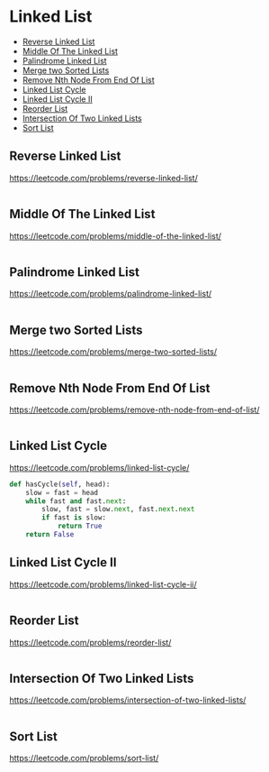 # Linked List

+ [Reverse Linked List](#reverse-linked-list)
+ [Middle Of The Linked List](#middle-of-the-linked-list)
+ [Palindrome Linked List](#palindrome-linked-list)
+ [Merge two Sorted Lists](#merge-two-sorted-lists)
+ [Remove Nth Node From End Of List](#remove-nth-node-from-end-of-list)
+ [Linked List Cycle](#linked-list-cycle)
+ [Linked List Cycle II](#linked-list-cycle-ii)
+ [Reorder List](#reorder-list)
+ [Intersection Of Two Linked Lists](#intersection-of-two-linked-lists)
+ [Sort List](#sort-list)

## Reverse Linked List

https://leetcode.com/problems/reverse-linked-list/

```python

```

## Middle Of The Linked List

https://leetcode.com/problems/middle-of-the-linked-list/

```python

```

## Palindrome Linked List

https://leetcode.com/problems/palindrome-linked-list/

```python

```

## Merge two Sorted Lists

https://leetcode.com/problems/merge-two-sorted-lists/

```python

```

## Remove Nth Node From End Of List

https://leetcode.com/problems/remove-nth-node-from-end-of-list/

```python

```

## Linked List Cycle

https://leetcode.com/problems/linked-list-cycle/

```python
def hasCycle(self, head):
    slow = fast = head
    while fast and fast.next:
        slow, fast = slow.next, fast.next.next
        if fast is slow:
            return True
    return False

```

## Linked List Cycle II

https://leetcode.com/problems/linked-list-cycle-ii/

```python

```

## Reorder List

https://leetcode.com/problems/reorder-list/

```python

```

## Intersection Of Two Linked Lists

https://leetcode.com/problems/intersection-of-two-linked-lists/

```python

```

## Sort List

https://leetcode.com/problems/sort-list/

```python

```
